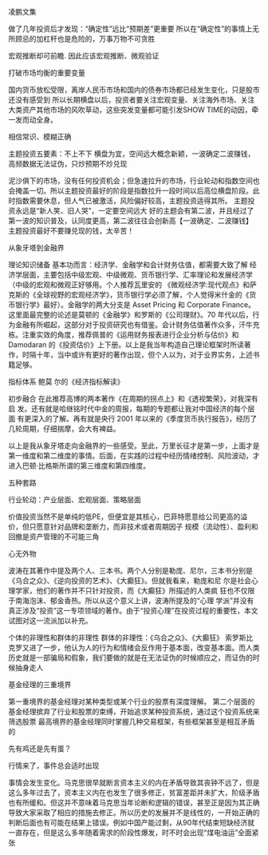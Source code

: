 凌鹏文集

做了几年投资后才发现：“确定性”远比“预期差”更重要
所以在“确定性”的事情上无所顾忌的加杠杆也是危险的，万事万物不可贪胜

宏观推断却可前瞻.
因此应该宏观推断、微观验证

<p>打破市场均衡的重要变量</p>
    国内货币放松受限，离岸人民币市场和国内的债券市场都已经发生变化，只是股市还没有感受到
所以长期横盘以后，投资者要关注宏观变量、关注海外市场、关注大类资产其他市场的风吹草动，这些突发变量都可能引发SHOW TIME的动因，牵一发而动全身。

相信常识、模糊正确

<p>主题投资五要素：不上不下 横盘为宜，空间远大概念新颖，一波确定二波赚钱，高频数据无法证伪，只炒预期不炒兑现</p>
泥沙俱下的市场，没有任何投资机会；但急速拉升的市场，行业轮动和指数空间也会掩盖一切。所以主题投资最好的阶段是指数拉升一段时间以后高位横盘阶段。此时指数需要休息，但人气已被激活，风险偏好较高，主题投资适得其所。
主题投资永远是“新人笑、旧人哭”，一定要空间远大
好的主题会有第二波，并且经过了第一波的知识普及，认同度更高，第二波往往会创新高【一波确定、二波赚钱】
主题投资最好不要赚兑现的钱，太辛苦！

<p>从象牙塔到金融界<p>
理论知识储备
    基本功而言：经济学、金融学和会计财务估值，都需要大致了解
    经济学层面，主要包括中级宏观、中级微观、货币银行学、汇率理论和发展经济学（中级的宏观和微观正好够用。个人推荐瓦里安的 《微观经济学:现代观点》和萨克斯的《全球视野的宏观经济学》，货币银行学必须了解，个人觉得米什金的《货币银行学》最好）。金融学的两大分支是 Asset Pricing 和 Corporate Finance。这里面最完整的论述是莫顿的《金融学》和罗斯的《公司理财》。70 年代以后，行为金融有所崛起，这部分对于投资研究也有借鉴。会计财务估值著作众多，汗牛充栋。注重实效的角度，推荐佩普的《运用财务报表进行企业分析与估价》和 Damodaran 的《投资估价》上下册。以上是我当年构造自己理论框架时所读著作，时隔十年，当中或许有更好的著作出现，但个人以为，对于业界实务，上述书籍足够。

指标体系
    鲍莫 尔的《经济指标解读》

初步融合
    在此推荐高博的两本著作《在周期的拐点上》和《透视繁荣》，对我深有启
发。还有就是哈继铭时代中金的周报，每期的专题都让我对中国经济的每个层面 有更深入的了解。再有就是央行 2001 年以来的《季度货币执行报告》，经历了
几轮周期，仔细揣摩，会大有裨益。

以上是我从象牙塔走向金融界的一些感受。至此，万里长征才是第一步，上面才是第一维度和第二维度的事情。后面，在实践的过程中经历情绪控制、风险波动，才进入巴顿·比格斯所谓的第三维度和第四维度。

<p>五种套路</p>
行业轮动：产业层面、宏观层面、策略层面

价值投资当然不是单纯的低PE，但便宜是其核心，巴菲特愿意给公司更高的溢价，但只愿意针对品牌和垄断力，而非技术或者周期因子
规模（流动性）、盈利和回撤是资产管理的不可能三角

<p>心无外物</p>
波涛在其著作中提及两个人、三本书。两个人分别是勒庞、尼尔，三本书分别是《乌合之众》、《逆向投资的艺术》、《大癫狂》。但就我看来，勒庞和尼 尔是社会心理学家，他们的著作并不只针对投资，而《大癫狂》所描述的人类疯 狂也不仅限于南海泡沫、郁金香热。所以从这个意义上讲，波涛所提及的“心理 学派”并没有真正涉及“投资”这一专项领域的著作。由于“投资心理”在投资过程的重要性，本文试图对这一流派加以补充。

个体的非理性和群体的非理性
群体的非理性：《乌合之众》、《大癫狂》
索罗斯比克罗又进了一步，他认为人的行为和情绪会反作用于基本面，改变基本面。而人类历史就是一部骗局和假象，我们要做的就是在无法证伪的时候顺应之，而证伪的时候抽身走人

<p>基金经理的三重境界</p>
第一重境界的基金经理对某种类型或某个行业的股票有深度理解。
第二个层面的基金经理摈弃了行业和股票的束缚，开始追求某种投资系统，通过这个投资系统来筛选股票
最高境界的基金经理同时掌握几种交易框架，有些框架甚至是相互矛盾的

<p>先有鸡还是先有蛋？</p>
行情来了，事件总会适时出现

事情会发生变化。马克思很早就断言资本主义的内在矛盾导致其丧钟不远了，但是这么多年过去了，资本主义内在也发生了很多修正，贫富差距并未扩大，阶级矛盾也有所缓和。但这并不意味着马克思当年论断和逻辑的错误，甚至正是因为其正确导致大家采取了相应的措施去修正。所以历史的发展并不是线性的，一开始正确的判断后面也有可能在结果上错误。例如中国产能过剩，从90年代结束短缺经济就一直存在，但是这么多年随着需求的阶段性爆发，时不时会出现“煤电油运”全面紧张

